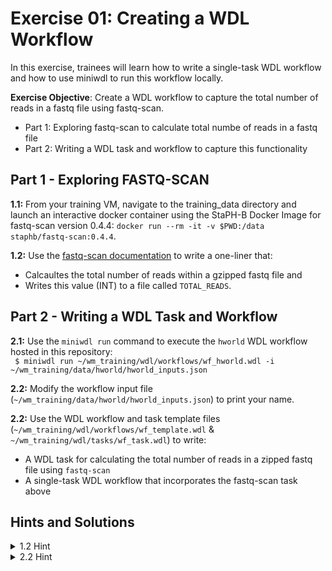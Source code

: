 # Exercise 01: Creating a WDL Workflow

In this exercise, trainees will learn how to write a single-task WDL workflow and how to use miniwdl to run this workflow locally. 

**Exercise Objective**: Create a WDL workflow to capture the total number of reads in a fastq file using fastq-scan. 
- Part 1: Exploring fastq-scan to calculate total numbe of reads in a fastq file
- Part 2: Writing a WDL task and workflow to capture this functionality  

## Part 1 - Exploring FASTQ-SCAN
**1.1:** From your training VM, navigate to the training_data directory and launch an interactive docker container using the StaPH-B Docker Image for fastq-scan version 0.4.4: ```docker run --rm -it -v $PWD:/data staphb/fastq-scan:0.4.4```.

**1.2:** Use the [fastq-scan documentation](https://github.com/rpetit3/fastq-scan/blob/master/README.md) to write a one-liner that:
- Calcaultes the total number of reads within a gzipped fastq file and 
- Writes this value (INT) to a file called `TOTAL_READS`.

## Part 2 - Writing a WDL Task and Workflow<br />

**2.1:** Use the `miniwdl run` command to execute the `hworld` WDL workflow hosted in this repository:<br />
  ` $ miniwdl run ~/wm_training/wdl/workflows/wf_hworld.wdl -i ~/wm_training/data/hworld/hworld_inputs.json`
  
**2.2:** Modify the workflow input file (`~/wm_training/data/hworld/hworld_inputs.json`) to print your name.

**2.2:** Use the WDL workflow and task template files (`~/wm_training/wdl/workflows/wf_template.wdl` & `~/wm_training/wdl/tasks/wf_task.wdl`) to write:
- A WDL task for calculating the total number of reads in a zipped fastq file using `fastq-scan` 
- A single-task WDL workflow that incorporates the fastq-scan task above




## Hints and Solutions
<details>
 <summary> 1.2 Hint
 </summary><br />
 
 The total number of reads is captured as `qc_stats.read_total` in the `fastq-scan` output json file. Think of ways to parse the fastq-scan output file to capture this value.
 
 Check out the [fastq-scan StaPH-B Docker Builds README.md](https://github.com/StaPH-B/docker-builds/tree/master/fastq-scan/0.4.4) before seeing the final solution!
 <details>
   <summary> 1.2 Solution 
   </summary> 
   <br />
    
   One approach could be to concatenate the gzipped fastq file with `zcat`, pipe it into fastq-scan, and then pipe fastq-scan json output into the `jq` tool to query for `qc_stats.read_total`:<br />
   
    $ zcat {read_file} |  fastq-scan | jq .qc_stats.read_total > TOTAL_READS
</details>
</details>

<details>
 <summary> 2.2 Hint
 </summary><br />
 
 How does the hworld_inputs.json file define the `name` input attribute?

  <details>
    <summary> 2.2 Solution 
     </summary> 
 
```
 $ cat ~/wm_training/wdl/data/hwrold/hworld_inputs.json
 {
  "hworld_workflow.name": "John Doe"
}
```
</details>
</details>
